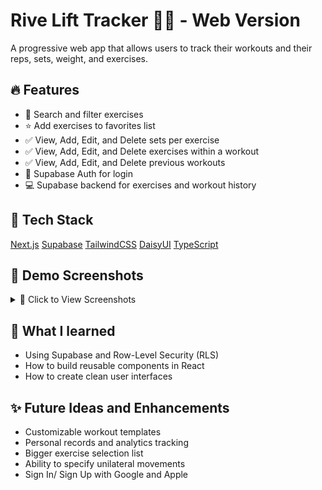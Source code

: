 # Rive Lift Tracker 🏋️‍♂️ - Web Version

A progressive web app that allows users to track their workouts and their reps, sets, weight, and exercises.

## 🔥 Features
- 🔎 Search and filter exercises
- ⭐ Add exercises to favorites list
- ✅ View, Add, Edit, and Delete sets per exercise
- ✅ View, Add, Edit, and Delete exercises within a workout
- ✅ View, Add, Edit, and Delete previous workouts
- 🔐 Supabase Auth for login
- 💻 Supabase backend for exercises and workout history

## 🚀 Tech Stack
[Next.js](https://nextjs.org)
[Supabase](https://supabase.com)
[TailwindCSS](https://tailwindcss.com)
[DaisyUI](https://daisyui.com)
[TypeScript](https://www.typescriptlang.org/)


## 📸 Demo Screenshots

<details>
  <summary>📸 Click to View Screenshots</summary>
  ### Login Screen
<img src="screenshots/login.png" width="300">

### Exercise Selector
<img src="screenshots/exerciseselector1.png" width="300">

### Exercise Selector With Filter
<img src="screenshots/exerciseselector2.png" width="300">

### Exercise Selector With Favorites Only
<img src="screenshots/exerciseselector3.png" width="300">

### Workout History Screen
<img src="screenshots/workouthistory.png" width="300">

### Add Workout Screen
<img src="screenshots/addworkout.png" width="300">
</details>

## 🧠 What I learned
- Using Supabase and Row-Level Security (RLS)
- How to build reusable components in React
- How to create clean user interfaces

## ✨ Future Ideas and Enhancements
- Customizable workout templates
- Personal records and analytics tracking
- Bigger exercise selection list
- Ability to specify unilateral movements
- Sign In/ Sign Up with Google and Apple

